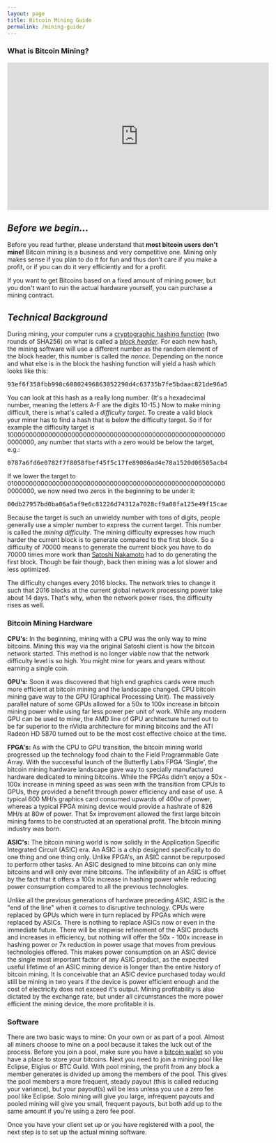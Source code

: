 ```yaml
---
layout: page
title: Bitcoin Mining Guide
permalink: /mining-guide/
---
```


### What is Bitcoin Mining?

<center>
 <div class="youtube-player">
 <iframe width="600" height="338" frameborder="0" allowfullscreen="" src="https://www.youtube.com/embed/GmOzih6I1zs"></iframe><br>
 </div>
</center>
</p>
 <h2><em>Before we begin...</em></h2>
 <div class="content-divider"></div>
<p>Before you read further, please understand that <strong>most bitcoin users don't mine!</strong> Bitcoin mining is a business and very competitive one. Mining only makes sense if you plan to do it for fun and thus don't care if you make a profit, or if you can do it very efficiently and for a profit.</p>
<p>If you want to get Bitcoins based on a fixed amount of mining power, but you don't want to run the actual hardware yourself, you can purchase a mining contract.</p>
<h2 id="technical"><em>Technical Background </em></h2>
<div class="content-divider"></div>

<p>During mining, your computer runs a <a href="https://en.bitcoin.it/wiki/Proof_of_work">cryptographic hashing function</a> (two rounds of SHA256) on what is called a <em><a href="https://en.bitcoin.it/wiki/Block_hashing_algorithm">block header</a></em>. For each new hash, the mining software will use a different number as the random element of the block header, this number is called the <em>nonce</em>. Depending on the nonce and what else is in the block the hashing function will yield a hash which looks like this:</p>
<pre>93ef6f358fbb998c60802496863052290d4c63735b7fe5bdaac821de96a53a9a</pre>
<p>You can look at this hash as a really long number. (It's a hexadecimal number, meaning the letters A-F are the digits 10-15.) Now to make mining difficult, there is what's called a <em>difficulty target</em>. To create a valid block your miner has to find a hash that is below the difficulty target. So if for example the difficulty target is 1000000000000000000000000000000000000000000000000000000000000000, any number that starts with a zero would be below the target, e.g.:</p>
<pre>0787a6fd6e0782f7f8058fbef45f5c17fe89086ad4e78a1520d06505acb4522f</pre>
<p>If we lower the target to 0100000000000000000000000000000000000000000000000000000000000000, we now need two zeros in the beginning to be under it:</p>
<pre>00db27957bd0ba06a5af9e6c81226d74312a7028cf9a08fa125e49f15cae4979</pre>
<p>Because the target is such an unwieldy number with tons of digits, people generally use a simpler number to express the current target. This number is called the <em>mining difficulty</em>. The mining difficulty expresses how much harder the current block is to generate compared to the first block. So a difficulty of 70000 means to generate the current block you have to do 70000 times more work than <a href="https://en.bitcoin.it/wiki/Satoshi_Nakamoto">Satoshi Nakamoto</a> had to do generating the first block. Though be fair though, back then mining was a lot slower and less optimized.</p>
<p class="last">The difficulty changes every 2016 blocks. The network tries to change it such that 2016 blocks at the current global network processing power take about 14 days. That's why, when the network power rises, the difficulty rises as well.</p>

<h3>Bitcoin Mining Hardware</h3>
<div class="content-divider"></div>
<p><span class="glyphicon glyphicon glyphicon-minus"></span><strong>CPU's:</strong> In the beginning, mining with a CPU was the only way to mine bitcoins. Mining this way via the original Satoshi client is how the bitcoin network started. This method is no longer viable now that the network difficulty level is so high. You might mine for years and years without earning a single coin.</p> 
<p><span class="glyphicon glyphicon glyphicon-minus"></span><strong>GPU's:</strong> Soon it was discovered that high end graphics cards were much more efficient at bitcoin mining and the landscape changed. CPU bitcoin mining gave way to the GPU (Graphical Processing Unit). The massively parallel nature of some GPUs allowed for a 50x to 100x increase in bitcoin mining power while using far less power per unit of work. While any modern GPU can be used to mine, the AMD line of GPU architecture turned out to be far superior to the nVidia architecture for mining bitcoins and the ATI Radeon HD 5870 turned out to be the most cost effective choice at the time.</p>
<p><span class="glyphicon glyphicon glyphicon-minus"></span><strong>FPGA's:</strong> As with the CPU to GPU transition, the bitcoin mining world progressed up the technology food chain to the Field Programmable Gate Array. With the successful launch of the Butterfly Labs FPGA 'Single', the bitcoin mining hardware landscape gave way to specially manufactured hardware dedicated to mining bitcoins. While the FPGAs didn't enjoy a 50x - 100x increase in mining speed as was seen with the transition from CPUs to GPUs, they provided a benefit through power efficiency and ease of use. A typical 600 MH/s graphics card consumed upwards of 400w of power, whereas a typical FPGA mining device would provide a hashrate of 826 MH/s at 80w of power. That 5x improvement allowed the first large bitcoin mining farms to be constructed at an operational profit. The bitcoin mining industry was born.</p>
<p><span class="glyphicon glyphicon glyphicon-minus"></span><strong>ASIC's:</strong> The bitcoin mining world is now solidly in the Application Specific Integrated Circuit (ASIC) era. An ASIC is a chip designed specifically to do one thing and one thing only. Unlike FPGA's, an ASIC cannot be repurposed to perform other tasks. An ASIC designed to mine bitcoins can only mine bitcoins and will only ever mine bitcoins. The inflexibility of an ASIC is offset by the fact that it offers a 100x increase in hashing power while reducing power consumption compared to all the previous technologies.</p>
<p>Unlike all the previous generations of hardware preceding ASIC, ASIC is the "end of the line" when it comes to disruptive technology. CPUs were replaced by GPUs which were in turn replaced by FPGAs which were replaced by ASICs. There is nothing to replace ASICs now or even in the immediate future. There will be stepwise refinement of the ASIC products and increases in efficiency, but nothing will offer the 50x - 100x increase in hashing power or 7x reduction in power usage that moves from previous technologies offered. This makes power consumption on an ASIC device the single most important factor of any ASIC product, as the expected useful lifetime of an ASIC mining device is longer than the entire history of bitcoin mining. It is conceivable that an ASIC device purchased today would still be mining in two years if the device is power efficient enough and the cost of electricity does not exceed it's output. Mining profitability is also dictated by the exchange rate, but under all circumstances the more power efficient the mining device, the more profitable it is.</p>

<h3>Software</h3>
<div class="content-divider"></div>
<p>There are two basic ways to mine: On your own or as part of a pool. Almost all miners choose to mine on a pool because it takes the luck out of the process. Before you join a pool, make sure you have a <a href="/getting-started">bitcoin wallet</a> so you have a place to store your bitcoins. Next you need to join a mining pool like Eclipse, Eligius or BTC Guild. With pool mining, the profit from any block a member generates is divided up among the members of the pool. This gives the pool members a more frequent, steady payout (this is called reducing your variance), but your payout(s) will be less unless you use a zero fee pool like Eclipse. Solo mining will give you large, infrequent payouts and pooled mining will give you small, frequent payouts, but both add up to the same amount if you're using a zero fee pool.</p>
<p>Once you have your client set up or you have registered with a pool, the next step is to set up the actual mining software.</p> 
